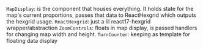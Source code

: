 `MapDisplay`: is the component that houses everything. It holds state for the map's current proportions, passes that data to ReactHexgrid which outputs the hexgrid usage.
`ReactHexgrid`: just a lil react17-hexgrid wrapper/abstraction
`ZoomControls`: floats in map display, is passed handlers for changing map width and height.
`TurnCounter`: keeping as template for floating data display
